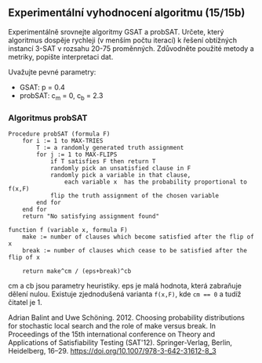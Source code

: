 ## Experimentální vyhodnocení algoritmu (15/15b)
Experimentálně srovnejte algoritmy GSAT a probSAT. Určete, který algoritmus dospěje rychleji (v menším počtu iterací) k řešení obtížných instancí 3-SAT v rozsahu 20-75 proměnných. Zdůvodněte použité metody a metriky, popište interpretaci dat.

Uvažujte pevné parametry:

* GSAT: p = 0.4
* probSAT: c<sub>m</sub> = 0, c<sub>b</sub> = 2.3
### Algoritmus probSAT
```
Procedure probSAT (formula F)
    for i := 1 to MAX-TRIES
        T := a randomly generated truth assignment
        for j := 1 to MAX-FLIPS
            if T satisfies F then return T
            randomly pick an unsatisfied clause in F
            randomly pick a variable in that clause,
                each variable x  has the probability proportional to f(x,F)
            flip the truth assignment of the chosen variable
        end for
    end for
    return "No satisfying assignment found"

function f (variable x, formula F)
    make := number of clauses which become satisfied after the flip of x
    break := number of clauses which cease to be satisfied after the flip of x

    return make^cm / (eps+break)^cb
```
cm a cb jsou parametry heuristiky. eps je malá hodnota, která zabraňuje dělení nulou. Existuje zjednodušená varianta `f(x,F)`, kde `cm == 0` a tudíž čitatel je 1.

Adrian Balint and Uwe Schöning. 2012. Choosing probability distributions for stochastic local search and the role of make versus break. In Proceedings of the 15th international conference on Theory and Applications of Satisfiability Testing (SAT'12). Springer-Verlag, Berlin, Heidelberg, 16–29. https://doi.org/10.1007/978-3-642-31612-8_3
